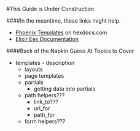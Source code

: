 #This Guide is Under Construction

####In the meantime, these links might help.
- [Phoenix Templates](http://hexdocs.pm/phoenix/0.5.0/Phoenix.Template.html) on hexdocs.com
- [Elixir Eex Documentation](http://elixir-lang.org/docs/stable/eex/)

####Back of the Napkin Guess At Topics to Cover

- templates - description
  - layouts
  - page templates
  - partials
    - getting data into partials
  - path helpers???
    - link_to???
    - url_for
    - path_for
  - form helpers???
